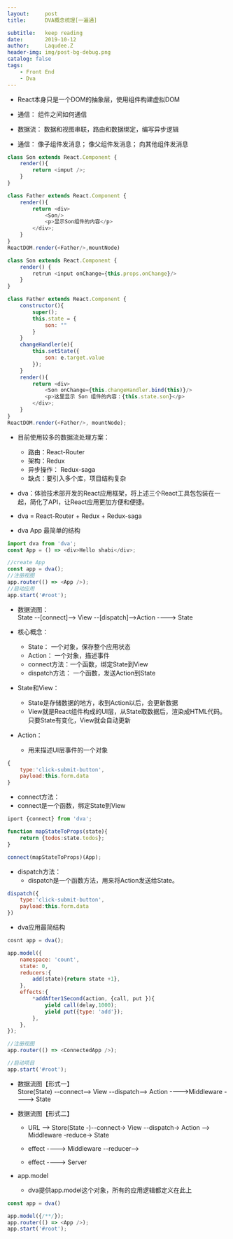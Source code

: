 ```yaml
---
layout:     post
title:      DVA概念梳理[一遍通]

subtitle:   keep reading
date:       2019-10-12
author:     Laqudee.Z
header-img: img/post-bg-debug.png
catalog: false
tags:
    - Front End
    - Dva
---
```


- React本身只是一个DOM的抽象层，使用组件构建虚拟DOM
- 通信： 组件之间如何通信
- 数据流： 数据和视图串联，路由和数据绑定，编写异步逻辑

- 通信： 像子组件发消息； 像父组件发消息； 向其他组件发消息

```js
class Son extends React.Component {
    render(){
        return <imput />;
    }
}

class Father extends React.Component {
    render(){
        return <div>
            <Son/>
            <p>显示Son组件的内容</p>
        </div>;
    }
}
ReactDOM.render(<Father/>,mountNode)
```


```js
class Son extends React.Component {
    render() {
        retrun <input onChange={this.props.onChange}/>
    }
}

class Father extends React.Component {
    constructor(){
        super();
        this.state = {
            son: ""
        }
    }
    changeHandler(e){
        this.setState({
            son: e.target.value
        });
    }
    render(){
        return <div>
            <Son onChange={this.changeHandler.bind(this)}/>
            <p>这里显示 Son 组件的内容：{this.state.son}</p>
        </div>;
    }
}
ReactDOM.render(<Father/>, mountNode);
```



- 目前使用较多的数据流处理方案：
  - 路由：React-Router
  - 架构：Redux
  - 异步操作： Redux-saga
  - 缺点：要引入多个库，项目结构复杂

- dva：体验技术部开发的React应用框架，将上述三个React工具包包装在一起，简化了API，让React应用更加方便和便捷。
 - dva = React-Router + Redux + Redux-saga

- dva App 最简单的结构
  
```js
import dva from 'dva';
const App = () => <div>Hello shabi</div>;

//create App
const app = dva();
//注册视图
app.router(() => <App />);
//启动应用
app.start('#root');
```


- 数据流图：     
  State --[connect]--> View --[dispatch]-->Action ----> State

- 核心概念：
  - State： 一个对象，保存整个应用状态
  - Action： 一个对象，描述事件
  - connect方法：一个函数，绑定State到View
  - dispatch方法： 一个函数，发送Action到State

- State和View：
  - State是存储数据的地方，收到Action以后，会更新数据
  - View就是React组件构成的UI层，从State取数据后，渲染成HTML代码。只要State有变化，View就会自动更新

- Action：
  - 用来描述UI层事件的一个对象
  
```js
{
    type:'click-submit-button',
    payload:this.form.data
}
```


- connect方法：
 - connect是一个函数，绑定State到View
  
```js
iport {connect} from 'dva';

function mapStateToProps(state){
    return {todos:state.todos};
}

connect(mapStateToProps)(App);
```

- dispatch方法：
  - dispatch是一个函数方法，用来将Action发送给State。

```js
dispatch({
    type:'click-submit-button',
    payload:this.form.data
})
```

- dva应用最简结构
  
```js
cosnt app = dva();

app.model({
    namespace: 'count',
    state: 0,
    reducers:{
        add(state){return state +1},
    },
    effects:{
        *addAfter1Second(action, {call, put }){
            yield call(delay,1000);
            yield put({type: 'add'});
        },
    },
});

//注册视图
app.router(() => <ConnectedApp />);

//启动项目
app.start('#root');
```

- 数据流图【形式一】     
  Store(State) --connect--> View --dispatch--> Action ---->Middleware ----> State

- 数据流图【形式二】    
  - URL --> Store(State -)--connect-> View  --dispatch-> Action --> Middleware -reduce-> State

  - effect ----> Middleware --reducer-->

  - effect ----> Server

- app.model
  - dva提供app.model这个对象，所有的应用逻辑都定义在此上
  
```js
const app = dva()

app.model({/**/});
app.router(() => <App />);
app.start('#root');
```


